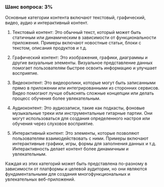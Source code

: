### Шанс вопроса: 3%

Основные категории контента включают текстовый, графический, видео, аудио и интерактивный контент. 

1. Текстовый контент: Это обычный текст, который может быть статичным или динамическим в зависимости от функциональности приложения. Примеры включают новостные статьи, блоки с текстом, описания продуктов и т.д.

2. Графический контент: Это изображения, графики, диаграммы и другие визуальные элементы. Визуальное представление данных помогает пользователям быстрее освоить информацию и улучшает восприятие.

3. Видеоконтент: Это видеоролики, которые могут быть записанными прямо в приложении или интегрированными из сторонних сервисов. Видео помогают лучше объяснять сложные концепции или делать процесс обучения более увлекательным.

4. Аудиоконтент: Это аудиозаписи, такие как подкасты, фоновые музыкальные треки или инструментальные гитарные партии. Они могут использоваться для создания определенного настроя или обучения через слуховое восприятие.

5. Интерактивный контент: Это элементы, которые позволяют пользователям взаимодействовать с ними. Примеры включают интерактивные графики, игры, формы для заполнения данных и т.д. Интерактивность делает контент более динамичным и увлекательным.

Каждая из этих категорий может быть представлена по-разному в зависимости от платформы и целевой аудитории, но они являются фундаментальными для создания многофункциональных и увлекательных веб-приложений.